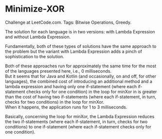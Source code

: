 # Minimize-XOR
Challenge at LeetCode.com. Tags: Bitwise Operations, Greedy.


The solution for each language is in two versions: with Lambda Expression and without Lambda Expression.

Fundamentally, both of these types of solutions have the same approach to the problem but the variant with Lambda Expression adds a pinch of sophistication to the solution.<br/>

Both of these approaches run for approximately the same time for the most of the languages presented here, i.e., 0 milliseconds.<br/>
But it seems that for Java and Kotlin (and occasionally, on and off, for other languages), the combined cost of introducing an additional method and a lambda expression and having only one if-statement (where each if-statement checks only for one condition) in the loop for minXor in is greater than the cost of having two if-statements (where each if-statement, in turn, checks for two conditions) in the loop for minXor.<br/>
When it happens, the application runs for 1 to 3 milliseconds.

Basically, concerning the loop for minXor, the Lambda Expression reduces the two if-statements (where each if-statement, in turn, checks for two conditions) to one if-statement (where each if-statement checks only for one condition).

